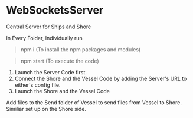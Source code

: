 # WebSocketsServer
Central Server for Ships and Shore

In Every Folder, Individually run 
> npm i (To install the npm packages and modules) 

> npm start (To execute the code)

1) Launch the Server Code first.
2) Connect the Shore and the Vessel Code by adding the Server's URL to either's config file. 
3) Launch the Shore and the Vessel Code

Add files to the Send folder of Vessel to send files from Vessel to Shore. Similiar set up on the Shore side. 

